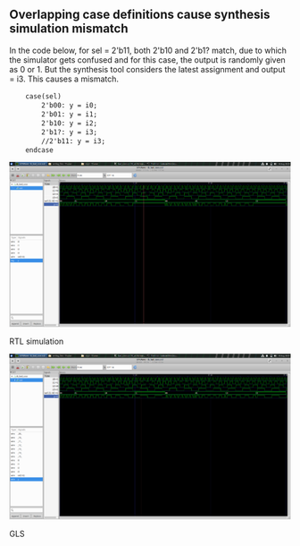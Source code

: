 ## Overlapping case definitions cause synthesis simulation mismatch

In the code below, for sel = 2'b11, both 2'b10 and 2'b1? match, due to which the simulator gets confused and for this case, the output is randomly given as 0 or 1. But the synthesis tool considers the latest assignment and output = i3. This causes a mismatch.

```
	case(sel)
		2'b00: y = i0;
		2'b01: y = i1;
		2'b10: y = i2;
		2'b1?: y = i3;
		//2'b11: y = i3;
	endcase
```

![](images/badcase_sim.png)

RTL simulation

![](images/badcase_gls.png)

GLS
